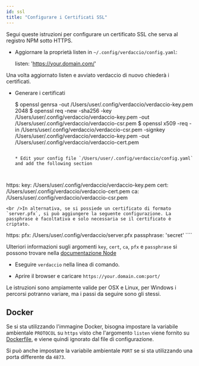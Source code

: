 ```yaml
---
id: ssl
title: "Configurare i Certificati SSL"
---
```

Segui queste istruzioni per configurare un certificato SSL che serva al registro NPM sotto HTTPS.

* Aggiornare la proprietà listen in `~/.config/verdaccio/config.yaml`:

    listen: 'https://your.domain.com/'
    

Una volta aggiornato listen e avviato verdaccio di nuovo chiederà i certificati.

* Generare i certificati

     $ openssl genrsa -out /Users/user/.config/verdaccio/verdaccio-key.pem 2048
     $ openssl req -new -sha256 -key /Users/user/.config/verdaccio/verdaccio-key.pem -out /Users/user/.config/verdaccio/verdaccio-csr.pem
     $ openssl x509 -req -in /Users/user/.config/verdaccio/verdaccio-csr.pem -signkey /Users/user/.config/verdaccio/verdaccio-key.pem -out /Users/user/.config/verdaccio/verdaccio-cert.pem
     ````
    
    * Edit your config file `/Users/user/.config/verdaccio/config.yaml` and add the following section
    
    

https: key: /Users/user/.config/verdaccio/verdaccio-key.pem cert: /Users/user/.config/verdaccio/verdaccio-cert.pem ca: /Users/user/.config/verdaccio/verdaccio-csr.pem

    <br />In alternativa, se si possiede un certificato di formato `server.pfx`, si può aggiungere la seguente configurazione. La passphrase è facoltativa e solo necessaria se il certificato è criptato.
    
    

https: pfx: /Users/user/.config/verdaccio/server.pfx passphrase: 'secret' ````

Ulteriori informazioni sugli argomenti `key`, `cert`, `ca`, `pfx` e `passphrase` si possono trovare nella [documentazione Node ](https://nodejs.org/api/tls.html#tls_tls_createsecurecontext_options)

* Eseguire `verdaccio` nella linea di comando.

* Aprire il browser e caricare `https://your.domain.com:port/`

Le istruzioni sono ampiamente valide per OSX e Linux, per Windows i percorsi potranno variare, ma i passi da seguire sono gli stessi.

## Docker

Se si sta utilizzando l'immagine Docker, bisogna impostare la variabile ambientale `PROTOCOL` su `https` visto che l'argomento `listen` viene fornito su [Dockerfile](https://github.com/verdaccio/verdaccio/blob/master/Dockerfile#L43), e viene quindi ignorato dal file di configurazione.

Si può anche impostare la variabile ambientale `PORT` se si sta utilizzando una porta differente da `4873`.